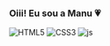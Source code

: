 ### Oiii! Eu sou a Manu 💗
<p>
<img alt="HTML5" src="https://img.shields.io/badge/html5-%23ffd2ce.svg?style=for-the-badge&logo=html5&logoColor=140200"/>
<img alt="CSS3" src="https://img.shields.io/badge/css3-%23ffd2ce.svg?style=for-the-badge&logo=css3&logoColor=140200"/>
<img alt="js" src="https://img.shields.io/badge/javascript-%23ffd2ce.svg?style=for-the-badge&logo=javascript&logoColor=140200"/>
  </p>
<br>
